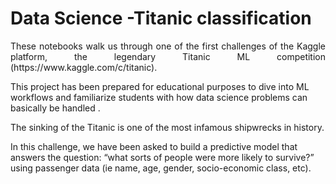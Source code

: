 # Data Science -Titanic classification

<p align="justify">These notebooks walk us through one of the first challenges of the Kaggle platform, the legendary Titanic ML competition (https://www.kaggle.com/c/titanic). </p>

This project has been prepared for educational purposes to dive into ML workflows and familiarize students with how data science problems can basically be handled .

The sinking of the Titanic is one of the most infamous shipwrecks in history.

In this challenge, we have been asked to build a predictive model that answers the question:
“what sorts of people were more likely to survive?” using passenger data (ie name, age, gender, socio-economic class, etc). 

